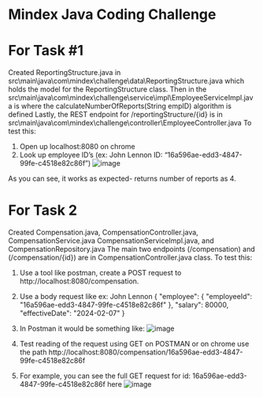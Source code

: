 # Mindex Java Coding Challenge
# For Task #1 
Created ReportingStructure.java in src\main\java\com\mindex\challenge\data\ReportingStructure.java which holds the model 
for the ReportingStructure class. Then in the src\main\java\com\mindex\challenge\service\impl\EmployeeServiceImpl.java is where the calculateNumberOfReports(String empID) algorithm is defined
Lastly, the REST endpoint for /reportingStructure/{id} is in src\main\java\com\mindex\challenge\controller\EmployeeController.java
To test this:
1)	Open up localhost:8080 on chrome
2)	Look up employee ID’s (ex: John Lennon ID: “16a596ae-edd3-4847-99fe-c4518e82c86f”)
![image](https://github.com/si7339/mindex-coding-challenge/assets/47131569/98a73884-74f2-4984-8433-9728f96e2ad9)

As you can see, it works as expected- returns number of reports as 4.

# For Task 2 
Created Compensation.java, CompensationController.java, CompensationService.java CompensationServiceImpl.java, and CompensationRepository.java
The main two endpoints (/compensation) and (/compensation/{id}) are in CompensationController.java class. 
To test this: 
1) Use a tool like postman, create a POST request to http://localhost:8080/compensation. 
2) Use a body request like ex: John Lennon 
  {
  	    "employee": {
	        "employeeId": "16a596ae-edd3-4847-99fe-c4518e82c86f"
  	    },
  	    "salary": 80000,
  	    "effectiveDate": "2024-02-07"
  }
3) In Postman it would be something like: 
![image](https://github.com/si7339/mindex-coding-challenge/assets/47131569/6e720e6e-8ab5-481d-8f74-54defbd9eb8d)

5) Test reading of the request using GET on POSTMAN or on chrome use the path http://localhost:8080/compensation/16a596ae-edd3-4847-99fe-c4518e82c86f
6) For example, you can see the full GET request for id: 16a596ae-edd3-4847-99fe-c4518e82c86f here 
![image](https://github.com/si7339/mindex-coding-challenge/assets/47131569/37af1202-2fc7-4e52-b6a0-dfb7b0d77162)

